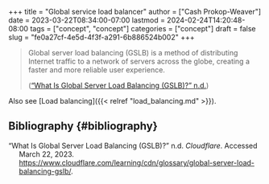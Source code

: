 +++
title = "Global service load balancer"
author = ["Cash Prokop-Weaver"]
date = 2023-03-22T08:34:00-07:00
lastmod = 2024-02-24T14:20:48-08:00
tags = ["concept", "concept"]
categories = ["concept"]
draft = false
slug = "fe0a27cf-4e5d-4f3f-a291-6b886524b002"
+++

> Global server load balancing (GSLB) is a method of distributing Internet traffic to a network of servers across the globe, creating a faster and more reliable user experience.
>
> (<a href="#citeproc_bib_item_1">“What Is Global Server Load Balancing (GSLB)?” n.d.</a>)

Also see [Load balancing]({{< relref "load_balancing.md" >}}).


## Bibliography {#bibliography}

<style>.csl-entry{text-indent: -1.5em; margin-left: 1.5em;}</style><div class="csl-bib-body">
  <div class="csl-entry"><a id="citeproc_bib_item_1"></a>“What Is Global Server Load Balancing (GSLB)?” n.d. <i>Cloudflare</i>. Accessed March 22, 2023. <a href="https://www.cloudflare.com/learning/cdn/glossary/global-server-load-balancing-gslb/">https://www.cloudflare.com/learning/cdn/glossary/global-server-load-balancing-gslb/</a>.</div>
</div>
